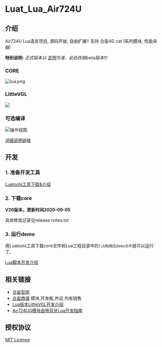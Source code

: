 # Luat_Lua_Air724U

## 介绍

Air724U Lua语言项目, 源码开放, 自由扩展!! 支持 合宙4G cat.1系列模块, 性能卓越!

**特别说明:**
 _正式版本以 [官网](http://doc.openluat.com/article/1334/0#13core_66)为准，此处存放beta版本!!!_  

### CORE
![](http://openluat-luatcommunity.oss-cn-hangzhou.aliyuncs.com/images/20201212174959751_QQ%E5%9B%BE%E7%89%8720201212174707.png "lua.png")

### LittleVGL
![](http://openluat-luatcommunity.oss-cn-hangzhou.aliyuncs.com/images/20200807131012759_lvgl.gif)

### 可选编译
![操作视图](http://openluat-luatcommunity.oss-cn-hangzhou.aliyuncs.com/images/20210316115526954_QQ图片20210316115519.png "操作视图")

[详细说明链接](http://http://doc.openluat.com/detail_article/50/2716)


## 开发

### 1. 准备开发工具

[Luatools工具下载&介绍](https://wiki.openluat.com/doc/tools/)

### 2. 下载core

**V20版本，更新时间2020-09-05**

具体修改记录见release notes.txt

### 3. 运行demo

用Luatools工具下载core文件和Lua工程目录中的`lib和相应demo文件`就可以运行了。

[Lua脚本开发介绍](https://wiki.openluat.com/doc/luatGuide/#lua)

## 相关链接

* [合宙官网](http://www.openluat.com)
* [合宙商城](http://m.openluat.com) 模块,开发板,外设,均有销售
* [Lua版本LittleVGL开发介绍](http://doc.openluat.com/article/1246/0)
* [Air724UG模块自带蓝牙Lua开发指南](http://doc.openluat.com/article/1598/0)

## 授权协议

[MIT License](LICENSE)
